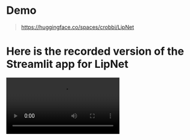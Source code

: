 # Demo
> https://huggingface.co/spaces/crobbi/LipNet

# Here is the  recorded version of the Streamlit app for LipNet

<video src="https://github.com/ChandrashekharRobbi/LipNet/assets/91750738/5d1c8153-107b-4a64-8efe-f8bd6721357f"/>



